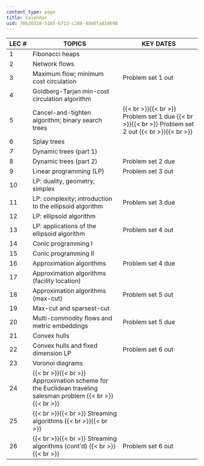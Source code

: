 ```yaml
---
content_type: page
title: Calendar
uid: 78b20328-51b5-b713-c288-4de8fad1d698
---
```


| LEC # | TOPICS | KEY DATES |
| --- | --- | --- |
| 1 | Fibonacci heaps | &nbsp; |
| 2 | Network flows | &nbsp; |
| 3 | Maximum flow; minimum cost circulation | Problem set 1 out |
| 4 | Goldberg-Tarjan min-cost circulation algorithm | &nbsp; |
| 5 | Cancel-and-tighten algorithm; binary search trees |  {{< br >}}{{< br >}} Problem set 1 due {{< br >}}{{< br >}} Problem set 2 out {{< br >}}{{< br >}}  |
| 6 | Splay trees | &nbsp; |
| 7 | Dynamic trees (part 1) | &nbsp; |
| 8 | Dynamic trees (part 2) | Problem set 2 due |
| 9 | Linear programming (LP) | Problem set 3 out |
| 10 | LP: duality, geometry, simplex | &nbsp; |
| 11 | LP: complexity; introduction to the ellipsoid algorithm | Problem set 3 due |
| 12 | LP: ellipsoid algorithm | &nbsp; |
| 13 | LP: applications of the ellipsoid algorithm | Problem set 4 out |
| 14 | Conic programming I | &nbsp; |
| 15 | Conic programming II | &nbsp; |
| 16 | Approximation algorithms | Problem set 4 due |
| 17 | Approximation algorithms (facility location) | &nbsp; |
| 18 | Approximation algorithms (max-cut) | Problem set 5 out |
| 19 | Max-cut and sparsest-cut | &nbsp; |
| 20 | Multi-commodity flows and metric embeddings | Problem set 5 due |
| 21 | Convex hulls | &nbsp; |
| 22 | Convex hulls and fixed dimension LP | Problem set 6 out |
| 23 | Voronoi diagrams | &nbsp; |
| 24 |  {{< br >}}{{< br >}} Approximation scheme for the Euclidean traveling salesman problem {{< br >}}{{< br >}}  | &nbsp; |
| 25 |  {{< br >}}{{< br >}} Streaming algorithms {{< br >}}{{< br >}}  | &nbsp; |
| 26 |  {{< br >}}{{< br >}} Streaming algorithms (cont'd) {{< br >}}{{< br >}}  | Problem set 6 out